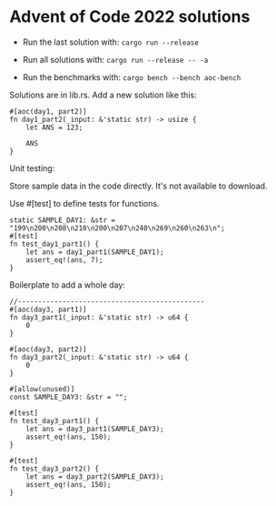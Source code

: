 # Advent of Code 2022 solutions

- Run the last solution with: `cargo run --release`
- Run all solutions with: `cargo run --release -- -a`

- Run the benchmarks with: `cargo bench --bench aoc-bench`


Solutions are in lib.rs.  Add a new solution like this:

    #[aoc(day1, part2)]
    fn day1_part2(_input: &'static str) -> usize {
        let ANS = 123;

        ANS
    }

Unit testing:

Store sample data in the code directly.  It's not available to download.

Use #\[test] to define tests for functions.

    static SAMPLE_DAY1: &str = "199\n200\n208\n210\n200\n207\n240\n269\n260\n263\n";
    #[test]
    fn test_day1_part1() {
        let ans = day1_part1(SAMPLE_DAY1);
        assert_eq!(ans, 7);
    }


Boilerplate to add a whole day:

    //----------------------------------------------
    #[aoc(day3, part1)]
    fn day3_part1(_input: &'static str) -> u64 {
        0
    }

    #[aoc(day3, part2)]
    fn day3_part2(_input: &'static str) -> u64 {
        0
    }

    #[allow(unused)]
    const SAMPLE_DAY3: &str = "";

    #[test]
    fn test_day3_part1() {
        let ans = day3_part1(SAMPLE_DAY3);
        assert_eq!(ans, 150);
    }

    #[test]
    fn test_day3_part2() {
        let ans = day3_part2(SAMPLE_DAY3);
        assert_eq!(ans, 150);
    }
